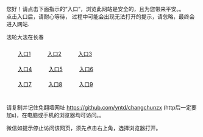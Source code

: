 您好！请点击下面指示的“入口”，浏览此网站是安全的，且为您带来平安。。 <br/>
点击入口后，请耐心等待， 过程中可能会出现无法打开的提示，请忽略，最终会进入网站. </br>

法轮大法在长春<br/>
<div style="padding:10px"><a style="margin:20px" target="_blank" href="https://dgrc5y5mbisi6.cloudfront.net/2Qpsp?kzewzlyi" id="ccLink1" rel="nofollow">入口1</a> <a target="_blank" style="margin:20px" href="https://d3450wnlrbj24z.cloudfront.net/2Qpsp?ciylnuir" id="ccLink2" rel="nofollow">入口2</a> <a style="margin:20px" target="_blank" href="https://d2fejme6l3gvtr.cloudfront.net/2Qpsp?uiqxna" id="ccLink3" rel="nofollow">入口3</a></div>

<div style="padding:10px" ><a style="margin:20px" target="_blank" href="https://dgrc5y5mbisi6.cloudfront.net/2Qpsp?kzewzlyi" id="ccLink4" rel="nofollow">入口4</a> <a style="margin:20px" href="https://d3450wnlrbj24z.cloudfront.net/2Qpsp?ciylnuir" target="_blank" id="ccLink5" rel="nofollow">入口5</a> <a style="margin:20px" href="https://d2fejme6l3gvtr.cloudfront.net/2Qpsp?uiqxna" target="_blank" id="ccLink6" rel="nofollow">入口6</a></div>

<div style="padding:10px"><a style="margin:20px" target="_blank" href="https://dgrc5y5mbisi6.cloudfront.net/2Qpsp?kzewzlyi" id="ccLink7" rel="nofollow">入口7</a> <a style="margin:20px" href="https://d3450wnlrbj24z.cloudfront.net/2Qpsp?ciylnuir" target="_blank" id="ccLink8" rel="nofollow">入口8</a> <a style="margin:20px" target="_blank" href="https://d2fejme6l3gvtr.cloudfront.net/2Qpsp?uiqxna" id="ccLink9" rel="nofollow">入口9</a></div>

<br/>



请复制并记住免翻墙网址 https://github.com/yntd/changchunzx (http后一定要加s)，在电脑或手机的浏览器均可访问。。<br/>

微信如提示停止访问该网页，须先点击右上角，选择浏览器打开。

